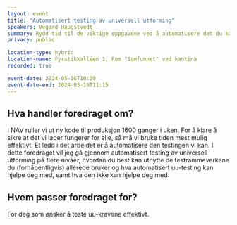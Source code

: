 ```yaml
---
layout: event
title: "Automatisert testing av universell utforming"
speakers: Vegard Haugstvedt
summary: Rydd tid til de viktige oppgavene ved å automatisere det du kan.
privacy: public

location-type: hybrid
location-name: Fyrstikkalléen 1, Rom "Samfunnet" ved kantina
recorded: true

event-date: 2024-05-16T10:30
event-date-end: 2024-05-16T11:15
---
```

## Hva handler foredraget om?
I NAV ruller vi ut ny kode til produksjon 1600 ganger i uken. For å klare å sikre at det vi lager fungerer for alle, så må vi bruke tiden mest mulig effektivt. Et ledd i det arbeidet er å automatisere den testingen vi kan.
I dette foredraget vil jeg gå gjennom automatisert testing av universell utforming på flere nivåer, hvordan du best kan utnytte de testrammeverkene du (forhåpentligvis) allerede bruker og hva automatisert uu-testing kan hjelpe deg med, samt hva den ikke kan hjelpe deg med.

## Hvem passer foredraget for?
For deg som ønsker å teste uu-kravene effektivt.
